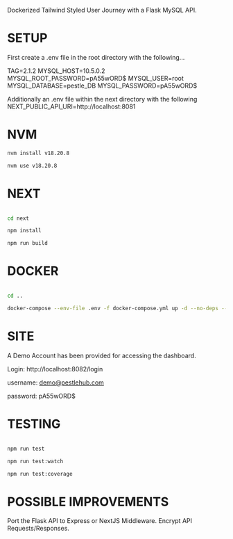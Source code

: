 Dockerized Tailwind Styled User Journey with a Flask MySQL API.

# SETUP
First create a .env file in the root directory with the following...

TAG=2.1.2
MYSQL_HOST=10.5.0.2
MYSQL_ROOT_PASSWORD=pA55wORD$
MYSQL_USER=root
MYSQL_DATABASE=pestle_DB
MYSQL_PASSWORD=pA55wORD$

Additionally an .env file within the next directory with the following
NEXT_PUBLIC_API_URI=http://localhost:8081

# NVM
```bash
nvm install v18.20.8

nvm use v18.20.8
```

# NEXT

```bash

cd next

npm install

npm run build
```

# DOCKER
```bash

cd ..

docker-compose --env-file .env -f docker-compose.yml up -d --no-deps --build --remove-orphans
```

# SITE
A Demo Account has been provided for accessing the dashboard. 

Login: http://localhost:8082/login

username: demo@pestlehub.com

password: pA55wORD$


# TESTING
```bash

npm run test

npm run test:watch

npm run test:coverage
```

# POSSIBLE IMPROVEMENTS
Port the Flask API to Express or NextJS Middleware.
Encrypt API Requests/Responses.